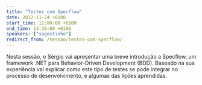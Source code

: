 ```yaml
---
title: "Testes com Specflow"
date: 2012-11-24 +0100
start_time: 12:00:00 +0100
end_time: 13:30:00 +0100
speakers: ["sagostinho"]
redirect_from: /sessao/testes-com-specflow/
---
```

Nesta sessão, o Sérgio vai apresentar uma breve introdução a Specflow, um framework .NET para Behavior-Driven Development (BDD). Baseado na sua experiência vai explicar como este tipo de testes se pode integrar no processo de desenvolvimento, e algumas das lições aprendidas.

